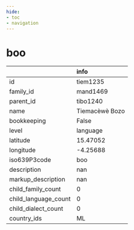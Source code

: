 ```yaml
---
hide:
- toc
- navigation
---
```

# boo
|                      | info           |
|:---------------------|:---------------|
| id                   | tiem1235       |
| family_id            | mand1469       |
| parent_id            | tibo1240       |
| name                 | Tiemacèwè Bozo |
| bookkeeping          | False          |
| level                | language       |
| latitude             | 15.47052       |
| longitude            | -4.25688       |
| iso639P3code         | boo            |
| description          | nan            |
| markup_description   | nan            |
| child_family_count   | 0              |
| child_language_count | 0              |
| child_dialect_count  | 0              |
| country_ids          | ML             |